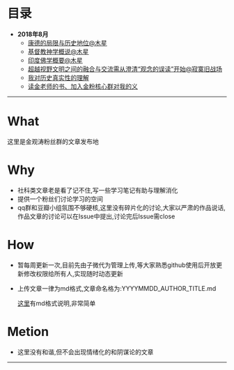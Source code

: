 # 目录
- **2018年8月**
  * [康德的局限与历史地位@木星](201808/20180802_Muxing_Kant.md)
  * [基督教神学概说@木星](201808/20180803_MuXing_Christianity.md)
  * [印度佛学概要@木星](201808/20180803_MuXing_IndiaBuddhism.md)
  * [超越视野文明之间的融合与交流需从澄清“观念的误读”开始@寂寞旧战场](201808/20180803_Jmjzc_LAW.md)
  * [我对历史真实性的理解](201808/20180804_ZaiLuSang_Wdlszsxdlj.md)
  * [读金老师的书、加入金粉核心群对我的义](201808/20180804_HeBo_Jrjfq.md)
---
# What
这里是金观涛粉丝群的文章发布地

# Why
* 社科类文章老是看了记不住,写一些学习笔记有助与理解消化
* 提供一个粉丝们讨论学习的空间
* qq群和豆瓣小组氛围不够硬核,这里没有碎片化的讨论,大家以严肃的作品说话,作品文章的讨论可以在Issue中提出,讨论完后Issue需close

# How
* 暂每周更新一次,目前先由子微代为管理上传,等大家熟悉github使用后开放更新修改权限给所有人,实现随时动态更新
* 上传文章一律为md格式,文章命名格为:YYYYMMDD_AUTHOR_TITLE.md

  [这里](https://www.jianshu.com/p/191d1e21f7ed)有md格式说明,非常简单

# Metion
* 这里没有和谐,但不会出现情绪化的和阴谋论的文章
---

